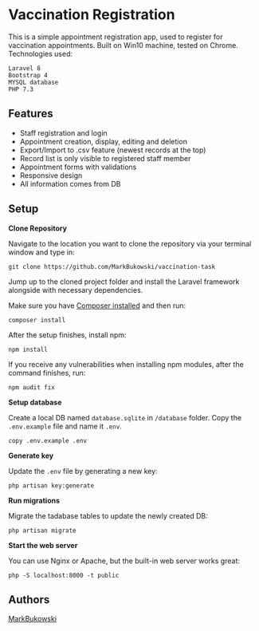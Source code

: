 Vaccination Registration
=================================

This is a simple appointment registration app, used to register for vaccination appointments. Built on Win10 machine, tested on Chrome. Technologies used:
```
Laravel 8
Bootstrap 4
MYSQL database
PHP 7.3
```

## Features

* Staff registration and login
* Appointment creation, display, editing and deletion
* Export/Import to .csv feature (newest records at the top)
* Record list is only visible to registered staff member
* Appointment forms with validations
* Responsive design
* All information comes from DB


## Setup

**Clone Repository**

Navigate to the location you want to clone the repository via your terminal window and type in:

```
git clone https://github.com/MarkBukowski/vaccination-task
```

Jump up to the cloned project folder and install the Laravel framework alongside with necessary dependencies.

Make sure you have [Composer installed](https://getcomposer.org/download/)
and then run:

```
composer install
```
After the setup finishes, install npm:

```
npm install
```

If you receive any vulnerabilities when installing npm modules, after the command finishes, run:

```
npm audit fix
```

**Setup database**

Create a local DB named `database.sqlite` in `/database` folder.
Copy the `.env.example` file and name it `.env`.

```
copy .env.example .env
```

**Generate key**

Update the `.env` file by generating a new key:

```
php artisan key:generate
```

**Run migrations**

Migrate the tadabase tables to update the newly created DB:

```
php artisan migrate
```

**Start the web server**

You can use Nginx or Apache, but the built-in web server works great:

```
php -S localhost:8000 -t public
```

## Authors
[MarkBukowski](https://github.com/MarkBukowski)
